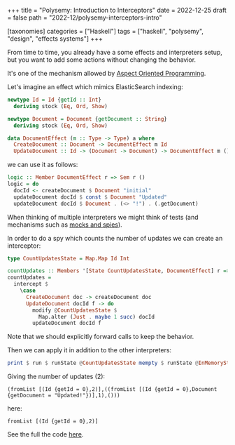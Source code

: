 +++
title = "Polysemy: Introduction to Interceptors"
date = 2022-12-25
draft = false
path = "2022-12/polysemy-interceptors-intro"

[taxonomies]
categories = ["Haskell"]
tags = ["haskell", "polysemy", "design", "effects systems"]
+++

From time to time, you already have a some effects and interpreters setup, but you want to add some actions without changing the behavior.

It's one of the mechanism allowed by [Aspect Oriented Programming](https://en.wikipedia.org/wiki/Aspect-oriented_programming).

Let's imagine an effect which mimics ElasticSearch indexing:

```haskell
newtype Id = Id {getId :: Int}
  deriving stock (Eq, Ord, Show)

newtype Document = Document {getDocument :: String}
  deriving stock (Eq, Ord, Show)

data DocumentEffect (m :: Type -> Type) a where
  CreateDocument :: Document -> DocumentEffect m Id
  UpdateDocument :: Id -> (Document -> Document) -> DocumentEffect m ()
```

we can use it as follows:

```haskell
logic :: Member DocumentEffect r => Sem r ()
logic = do
  docId <- createDocument $ Document "initial"
  updateDocument docId $ const $ Document "Updated"
  updateDocument docId $ Document . (<> "!") . (.getDocument)
```

When thinking of multiple interpreters we might think of tests (and mechanisms such as [mocks and spies](https://martinfowler.com/bliki/TestDouble.html)).

In order to do a spy which counts the number of updates we can create an interceptor:

```haskell
type CountUpdatesState = Map.Map Id Int

countUpdates :: Members '[State CountUpdatesState, DocumentEffect] r => Sem r a -> Sem r a
countUpdates =
  intercept $
    \case
      CreateDocument doc -> createDocument doc
      UpdateDocument docId f -> do
        modify @CountUpdatesState $
          Map.alter (Just . maybe 1 succ) docId
        updateDocument docId f
```

Note that we should explicitly forward calls to keep the behavior.

Then we can apply it in addition to the other interpreters:

```haskell
print $ run $ runState @CountUpdatesState mempty $ runState @InMemoryState (mempty, 0) $ interpreterInMemory $ countUpdates logic
```

Giving the number of updates (2):

```
(fromList [(Id {getId = 0},2)],((fromList [(Id {getId = 0},Document {getDocument = "Updated!"})],1),()))
```

here:

```
fromList [(Id {getId = 0},2)]
```

See the full the code [here](https://github.com/blackheaven/blackheaven.github.io/blob/master/content/code/polysemy/src/Interceptors.hs).

